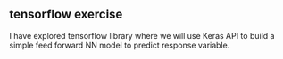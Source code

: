 ## tensorflow exercise 
I have explored tensorflow library where we will use Keras API to build a simple feed forward NN model to predict response variable.  

